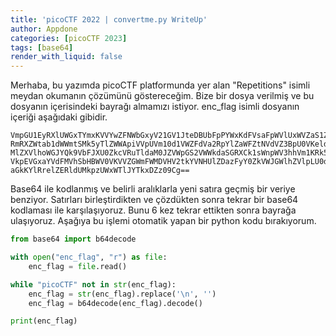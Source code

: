```yaml
---
title: 'picoCTF 2022 | convertme.py WriteUp'
author: Appdone
categories: [picoCTF 2023]
tags: [base64]
render_with_liquid: false
---
```


Merhaba, bu yazımda picoCTF platformunda yer alan "Repetitions" isimli meydan okumanın çözümünü göstereceğim. Bize bir dosya verilmiş ve bu dosyanın içerisindeki bayrağı almamızı istiyor. enc_flag isimli dosyanın içeriği aşağıdaki gibidir.

```
VmpGU1EyRXlUWGxTYmxKVVYwZFNWbGxyV21GV1JteDBUbFpPYWxKdFVsaFpWVlUxWVZaS1ZWWnVh
RmRXZWtab1dWWmtSMk5yTlZWWApiVVpUVm10d1VWZFdVa2RpYlZaWFZtNVdVZ3BpU0VKeldWUkNk
MlZXVlhoWGJYQk9VbFJXU0ZkcVRuTldaM0JZVWpGS2VWWkdaSGRXCk1sWnpWV3hhVm1KRk5XOVVW
VkpEVGxaYVdFMVhSbHBWV0VKVVZGWmFWMDVHV2tkYVNHUlZDazFyY0ZkVWJGWlhZVlpLU0dWRlZs
aGkKYlRrelZERldUMkpzUWxWTlJYTkxDZz09Cg==
```

Base64 ile kodlanmış ve belirli aralıklarla yeni satıra geçmiş bir veriye benziyor. Satırları birleştirdikten ve çözdükten sonra tekrar bir base64 kodlaması ile karşılaşıyoruz. Bunu 6 kez tekrar ettikten sonra bayrağa ulaşıyoruz. Aşağıya bu işlemi otomatik yapan bir python kodu bırakıyorum.

```py
from base64 import b64decode

with open("enc_flag", "r") as file:
    enc_flag = file.read()

while "picoCTF" not in str(enc_flag):
    enc_flag = str(enc_flag).replace('\n', '')
    enc_flag = b64decode(enc_flag).decode()

print(enc_flag)
```
